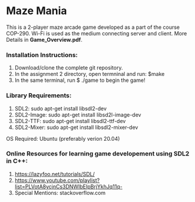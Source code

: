 # Maze Mania
This is a 2-player maze arcade game developed as a part of the course COP-290. Wi-Fi is used as the medium connecting server and client.
More Details in **Game_Overview.pdf**.

### Installation Instructions:

1. Download/clone the complete git repository.
2. In the assignment 2 directory, open termninal and run: $make
3. In the same terminal, run $ ./game to begin the game!


### Library Requirements:

1. SDL2:  sudo apt-get install libsdl2-dev
2. SDL2-Image:  sudo apt-get install libsd2l-image-dev
3. SDL2-TTF:  sudo apt-get install libsdl2-ttf-dev
4. SDL2-Mixer:  sudo apt-get install libsdl2-mixer-dev

OS Required: Ubuntu (preferably verion 20.04)

### Online Resources for learning game developement using SDL2 in C++:
1. https://lazyfoo.net/tutorials/SDL/
2. https://www.youtube.com/playlist?list=PLVotA8ycjnCs3DNWIbEIpBrjYkhJq11q-
3. Special Mentions: stackoverflow.com
